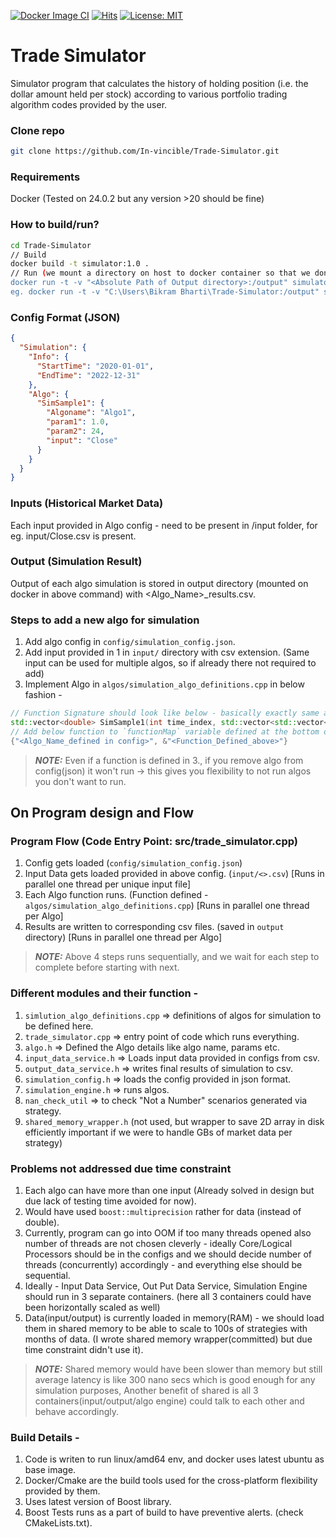 [![Docker Image CI](https://github.com/In-vincible/Trade-Simulator/actions/workflows/docker-image.yml/badge.svg?branch=master)](https://github.com/In-vincible/Trade-Simulator/actions/workflows/docker-image.yml)
[![Hits](https://hits.seeyoufarm.com/api/count/incr/badge.svg?url=https%3A%2F%2Fgithub.com%2FAndriyKalashnykov%2Fcpp-sample-app&count_bg=%2379C83D&title_bg=%23555555&icon=&icon_color=%23E7E7E7&title=hits&edge_flat=false)](https://hits.seeyoufarm.com)
[![License: MIT](https://img.shields.io/badge/License-MIT-yellow.svg)](https://opensource.org/licenses/MIT)
# Trade Simulator

Simulator program that calculates the history of holding position (i.e. the dollar amount held per stock) according to various portfolio trading algorithm codes provided by the user.

### Clone repo

```bash
git clone https://github.com/In-vincible/Trade-Simulator.git
```
### Requirements

Docker (Tested on 24.0.2 but any version >20 should be fine)

### How to build/run?

```bash
cd Trade-Simulator
// Build 
docker build -t simulator:1.0 .
// Run (we mount a directory on host to docker container so that we don't loose output even after container exits.)
docker run -t -v "<Absolute Path of Output directory>:/output" simulator:1.0
eg. docker run -t -v "C:\Users\Bikram Bharti\Trade-Simulator:/output" simulator:1.0
```

### Config Format (JSON)

```json
{
  "Simulation": {
    "Info": {
      "StartTime": "2020-01-01",
      "EndTime": "2022-12-31"
    },
    "Algo": {
      "SimSample1": {
        "Algoname": "Algo1",
        "param1": 1.0,
        "param2": 24,
        "input": "Close"
      }
    }
  }
}
```

### Inputs (Historical Market Data)

Each input provided in Algo config - need to be present in /input folder, for eg. input/Close.csv is present.

### Output (Simulation Result)

Output of each algo simulation is stored in output directory (mounted on docker in above command) with <Algo_Name>_results.csv.

### Steps to add a new algo for simulation

1. Add algo config in `config/simulation_config.json`.
2. Add input provided in 1 in `input/` directory with csv extension. (Same input can be used for multiple algos, so if already there not required to add)
3. Implement Algo in `algos/simulation_algo_definitions.cpp` in below fashion -
```cpp
// Function Signature should look like below - basically exactly same arguments and return
std::vector<double> SimSample1(int time_index, std::vector<std::vector<double>> &close_price, std::vector<std::string> &assetNames, std::unordered_map<std::string, double>& stateVariables)
// Add below function to `functionMap` variable defined at the bottom of the file
{"<Algo_Name_defined in config>", &"<Function_Defined_above>"}
```
> **_NOTE:_** Even if a function is defined in 3., if you remove algo from config(json) it won't run -> this gives you flexibility to not run algos you don't want to run.


## On Program design and Flow

### Program Flow (Code Entry Point: src/trade_simulator.cpp)

1. Config gets loaded (`config/simulation_config.json`)
2. Input Data gets loaded provided in above config. (`input/<>.csv`) [Runs in parallel one thread per unique input file]
3. Each Algo function runs. (Function defined - `algos/simulation_algo_definitions.cpp`) [Runs in parallel one thread per Algo]
4. Results are written to corresponding csv files. (saved in `output` directory) [Runs in parallel one thread per Algo]

> **_NOTE:_** Above 4 steps runs sequentially, and we wait for each step to complete before starting with next.


### Different modules and their function - 
1. `simlution_algo_definitions.cpp` => definitions of algos for simulation to be defined here.
2. `trade_simulator.cpp` => entry point of code which runs everything.
3. `algo.h` => Defined the Algo details like algo name, params etc.
2. `input_data_service.h` => Loads input data provided in configs from csv.
3. `output_data_service.h` => writes final results of simulation to csv.
4. `simulation_config.h` => loads the config provided in json format.
5. `simulation_engine.h` => runs algos.
6. `nan_check_util` => to check "Not a Number"  scenarios generated via strategy.
7. `shared_memory_wrapper.h` (not used, but wrapper to save 2D array in disk efficiently important if we were to handle GBs of market data per strategy)


### Problems not addressed due time constraint 
1. Each algo can have more than one input (Already solved in design but due lack of testing time avoided for now).
2. Would have used `boost::multiprecision` rather for data (instead of double).
2. Currently, program can go into OOM if too many threads opened also number of threads are not chosen cleverly - ideally Core/Logical Processors should be in the configs and we should decide number of threads (concurrently) accordingly - and everything else should be sequential.
3. Ideally - Input Data Service, Out Put Data Service, Simulation Engine should run in 3 separate containers. (here all 3 containers could have been horizontally scaled as well)
4. Data(input/output) is currently loaded in memory(RAM) - we should load them in shared memory to be able to scale to 100s of strategies with months of data. (I wrote shared memory wrapper(committed) but due time constraint didn't use it).

> **_NOTE:_** Shared memory would have been slower than memory but still average latency is like 300 nano secs which is good enough for any simulation purposes, Another benefit of shared is all 3 containers(input/output/algo engine) could talk to each other and behave accordingly.

### Build Details - 
1. Code is writen to run linux/amd64 env, and docker uses latest ubuntu as base image.
2. Docker/Cmake are the build tools used for the cross-platform flexibility provided by them.
3. Uses latest version of Boost library.
4. Boost Tests runs as a part of build to have preventive alerts. (check CMakeLists.txt).